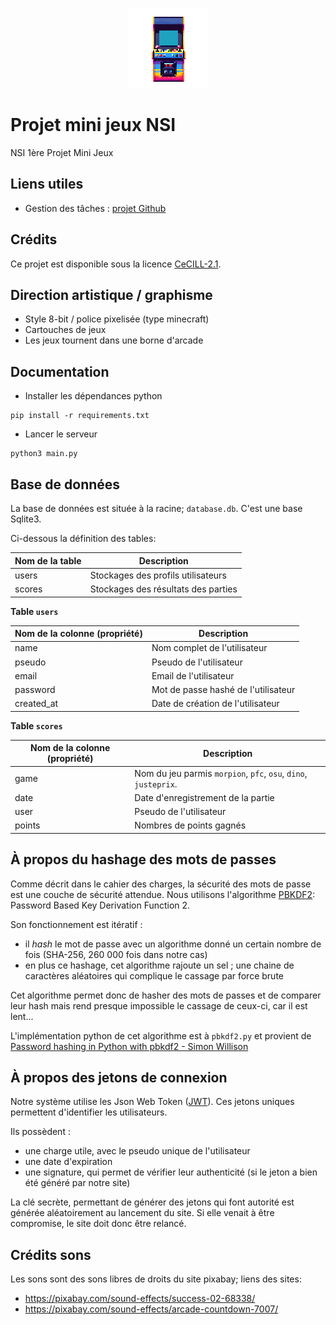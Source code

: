 <div align="center">

![borne_arcade_v1.png](design/borne_arcade_v1.png)

</div> 

# Projet mini jeux NSI
NSI 1ère Projet Mini Jeux

## Liens utiles
- Gestion des tâches : [projet Github](https://github.com/users/camarm-dev/projects/6)

## Crédits

Ce projet est disponible sous la licence [CeCILL-2.1](./LICENSE).

## Direction artistique / graphisme

- Style 8-bit / police pixelisée (type minecraft)
- Cartouches de jeux
- Les jeux tournent dans une borne d'arcade

## Documentation

- Installer les dépendances python
```shell
pip install -r requirements.txt
```
- Lancer le serveur
```shell
python3 main.py
```

## Base de données

La base de données est située à la racine; `database.db`. C'est une base Sqlite3.

Ci-dessous la définition des tables:

| Nom de la table | Description |
| --- | --- |
| users | Stockages des profils utilisateurs |
| scores | Stockages des résultats des parties |

**Table `users`**

| Nom de la colonne (propriété) | Description |
| --- | --- |
| name | Nom complet de l'utilisateur |
| pseudo | Pseudo de l'utilisateur |
| email | Email de l'utilisateur |
| password | Mot de passe hashé de l'utilisateur |
| created_at | Date de création de l'utilisateur |


**Table `scores`**

| Nom de la colonne (propriété) | Description |
| --- | --- |
| game | Nom du jeu parmis `morpion`, `pfc`, `osu`, `dino`, `justeprix`. |
| date | Date d'enregistrement de la partie |
| user | Pseudo de l'utilisateur |
| points | Nombres de points gagnés |

## À propos du hashage des mots de passes

Comme décrit dans le cahier des charges, la sécurité des mots de passe est une couche de sécurité attendue.
Nous utilisons l'algorithme [PBKDF2](https://fr.wikipedia.org/wiki/PBKDF2): Password Based Key Derivation Function 2.

Son fonctionnement est itératif : 
- il _hash_ le mot de passe avec un algorithme donné un certain nombre de fois (SHA-256, 260 000 fois dans notre cas)
- en plus ce hashage, cet algorithme rajoute un sel ; une chaine de caractères aléatoires qui complique le cassage par force brute

Cet algorithme permet donc de hasher des mots de passes et de comparer leur hash mais rend presque impossible le cassage de ceux-ci, car il est lent...

L'implémentation python de cet algorithme est à `pbkdf2.py` et provient de [Password hashing in Python with pbkdf2 - Simon Willison](https://til.simonwillison.net/python/password-hashing-with-pbkdf2)

## À propos des jetons de connexion

Notre système utilise les Json Web Token ([JWT](https://fr.wikipedia.org/wiki/JSON_Web_Token)). Ces jetons uniques permettent d'identifier les utilisateurs.

Ils possèdent : 
- une charge utile, avec le pseudo unique de l'utilisateur
- une date d'expiration
- une signature, qui permet de vérifier leur authenticité (si le jeton a bien été généré par notre site)

La clé secrète, permettant de générer des jetons qui font autorité est générée aléatoirement au lancement du site. Si elle venait à être compromise, le site doit donc être relancé.

## Crédits sons

Les sons sont des sons libres de droits du site pixabay; liens des sites:
- https://pixabay.com/sound-effects/success-02-68338/
- https://pixabay.com/sound-effects/arcade-countdown-7007/
